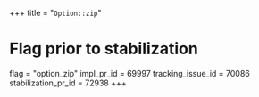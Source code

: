 +++
title = "`Option::zip`"
# Flag prior to stabilization
flag = "option_zip"
impl_pr_id = 69997
tracking_issue_id = 70086
stabilization_pr_id = 72938
+++
